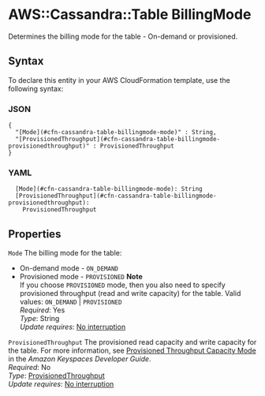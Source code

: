 # AWS::Cassandra::Table BillingMode<a name="aws-properties-cassandra-table-billingmode"></a>

Determines the billing mode for the table \- On\-demand or provisioned\.

## Syntax<a name="aws-properties-cassandra-table-billingmode-syntax"></a>

To declare this entity in your AWS CloudFormation template, use the following syntax:

### JSON<a name="aws-properties-cassandra-table-billingmode-syntax.json"></a>

```
{
  "[Mode](#cfn-cassandra-table-billingmode-mode)" : String,
  "[ProvisionedThroughput](#cfn-cassandra-table-billingmode-provisionedthroughput)" : ProvisionedThroughput
}
```

### YAML<a name="aws-properties-cassandra-table-billingmode-syntax.yaml"></a>

```
  [Mode](#cfn-cassandra-table-billingmode-mode): String
  [ProvisionedThroughput](#cfn-cassandra-table-billingmode-provisionedthroughput): 
    ProvisionedThroughput
```

## Properties<a name="aws-properties-cassandra-table-billingmode-properties"></a>

`Mode`  <a name="cfn-cassandra-table-billingmode-mode"></a>
The billing mode for the table:  
+ On\-demand mode \- `ON_DEMAND`
+ Provisioned mode \- `PROVISIONED`
**Note**  
If you choose `PROVISIONED` mode, then you also need to specify provisioned throughput \(read and write capacity\) for the table\.
Valid values: `ON_DEMAND` \| `PROVISIONED`  
*Required*: Yes  
*Type*: String  
*Update requires*: [No interruption](https://docs.aws.amazon.com/AWSCloudFormation/latest/UserGuide/using-cfn-updating-stacks-update-behaviors.html#update-no-interrupt)

`ProvisionedThroughput`  <a name="cfn-cassandra-table-billingmode-provisionedthroughput"></a>
The provisioned read capacity and write capacity for the table\. For more information, see [Provisioned Throughput Capacity Mode](https://docs.aws.amazon.com/keyspaces/latest/devguide/ReadWriteCapacityMode.html#ReadWriteCapacityMode.Provisioned) in the *Amazon Keyspaces Developer Guide*\.  
*Required*: No  
*Type*: [ProvisionedThroughput](aws-properties-cassandra-table-provisionedthroughput.md)  
*Update requires*: [No interruption](https://docs.aws.amazon.com/AWSCloudFormation/latest/UserGuide/using-cfn-updating-stacks-update-behaviors.html#update-no-interrupt)